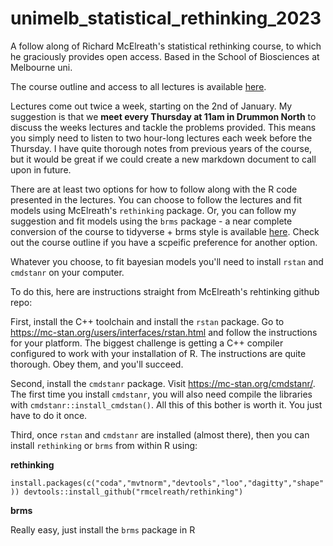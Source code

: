 # unimelb_statistical_rethinking_2023
A follow along of Richard McElreath's statistical rethinking course, to which he graciously provides open access. Based in the School of Biosciences at Melbourne uni.

The course outline and access to all lectures is available [here](https://github.com/rmcelreath/stat_rethinking_2023). 

Lectures come out twice a week, starting on the 2nd of January. My suggestion is that we **meet every Thursday at 11am in Drummon North** to discuss the weeks lectures and tackle the problems provided. This means you simply need to listen to two hour-long lectures each week before the Thursday. I have quite thorough notes from previous years of the course, but it would be great if we could create a new markdown document to call upon in future.  

There are at least two options for how to follow along with the R code presented in the lectures. You can choose to follow the lectures and fit models using McElreath's `rethinking` package. Or, you can follow my suggestion and fit models using the `brms` package - a near complete conversion of the course to tidyverse + brms style is available [here](https://bookdown.org/content/4857/). Check out the course outline if you have a scpeific preference for another option. 

Whatever you choose, to fit bayesian models you'll need to install `rstan` and `cmdstanr` on your computer. 

To do this, here are instructions straight from McElreath's rehtinking github repo:

First, install the C++ toolchain and install the `rstan` package. Go to https://mc-stan.org/users/interfaces/rstan.html and follow the instructions for your platform. The biggest challenge is getting a C++ compiler configured to work with your installation of R. The instructions are quite thorough. Obey them, and you'll succeed.

Second, install the `cmdstanr` package. Visit https://mc-stan.org/cmdstanr/. The first time you install `cmdstanr`, you will also need compile the libraries with `cmdstanr::install_cmdstan()`. All this of this bother is worth it. You just have to do it once.

Third, once `rstan` and `cmdstanr` are installed (almost there), then you can install `rethinking` or `brms` from within R using:

**rethinking**

`install.packages(c("coda","mvtnorm","devtools","loo","dagitty","shape"))
devtools::install_github("rmcelreath/rethinking")`

**brms**

Really easy, just install the `brms` package in R
